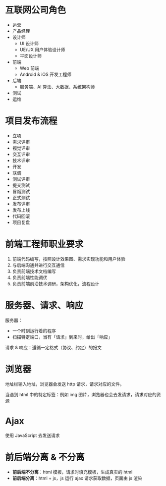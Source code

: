 # 互联网公司角色

- 运营
- 产品经理
- 设计师
	- UI 设计师
	- UE/UX 用户体验设计师
	- 平面设计师
- 前端
	- Web 前端
	- Android & iOS 开发工程师
- 后端
	- 服务端、AI 算法、大数据、系统架构师
- 测试
- 运维

# 项目发布流程

- 立项
- 需求评审
- 视觉评审
- 交互评审
- 技术评审
- 开发
- 联调
- 测试评审
- 提交测试
- 冒烟测试
- 正式测试
- 发布评审
- 发布上线
- 代码回滚
- 项目复盘

# 前端工程师职业要求

1. 前端代码编写，按照设计效果图、需求实现功能和用户体验
2. 与后端沟通并进行交互通信
3. 负责前端技术文档编写
4. 负责前端性能调优
5. 负责前端前沿技术调研，架构优化，流程设计

# 服务器、请求、响应

服务器：

- 一个时刻运行着的程序
- 扫描特定端口，当有「请求」到来时，给出「响应」

请求 & 响应：遵循一定格式（协议、约定）的报文


# 浏览器

地址栏输入地址，浏览器会发送 http 请求，请求对应的文件。

当遇到 html 中的特定标签：例如 img 图片，浏览器也会去发请求，请求对应的资源

# Ajax

使用 JavaScript 去发送请求

# 前后端分离 & 不分离

- **前后端不分离**：html 模板，请求时填充模板，生成真实的 html
- **前后端分离**：html + js，js 运行 ajax 请求获取数据，页面由 js 渲染



